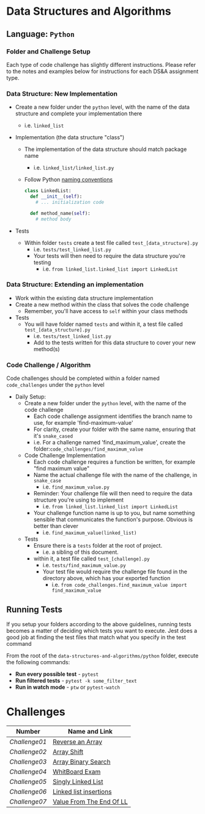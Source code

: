 # Data Structures and Algorithms

## Language: `Python`

### Folder and Challenge Setup

Each type of code challenge has slightly different instructions. Please refer to the notes and examples below for instructions for each DS&A assignment type.

### Data Structure: New Implementation

- Create a new folder under the `python` level, with the name of the data structure and complete your implementation there
  - i.e. `linked_list`
- Implementation (the data structure "class")
  - The implementation of the data structure should match package name
    - i.e. `linked_list/linked_list.py`
  - Follow Python [naming conventions](https://www.python.org/dev/peps/pep-0008/#naming-conventions)

    ```python
    class LinkedList:
      def __init__(self):
        # ... initialization code

      def method_name(self):
        # method body
    ```

- Tests
  - Within folder `tests` create a test file called `test_[data_structure].py`
    - i.e. `tests/test_linked_list.py`
    - Your tests will then need to require the data structure you're testing
      - i.e. `from linked_list.linked_list import LinkedList`

### Data Structure: Extending an implementation

- Work within the existing data structure implementation
- Create a new method within the class that solves the code challenge
  - Remember, you'll have access to `self` within your class methods
- Tests
  - You will have folder named `tests` and within it, a test file called `test_[data_structure].py`
    - i.e. `tests/test_linked_list.py`
    - Add to the tests written for this data structure to cover your new method(s)

### Code Challenge / Algorithm

Code challenges should be completed within a folder named `code_challenges` under the `python` level

- Daily Setup:
  - Create a new folder under the `python` level, with the name of the code challenge
    - Each code challenge assignment identifies the branch name to use, for example 'find-maximum-value'
    - For clarity, create your folder with the same name, ensuring that it's `snake_cased`
    - i.e. For a challenge named 'find_maximum_value', create the folder:`code_challenges/find_maximum_value`
  - Code Challenge Implementation
    - Each code challenge requires a function be written, for example "find maximum value"
    - Name the actual challenge file with the name of the challenge, in `snake_case`
      - i.e. `find_maximum_value.py`
    - Reminder: Your challenge file will then need to require the data structure you're using to implement
      - i.e. `from linked_list.linked_list import LinkedList`
    - Your challenge function name is up to you, but name something sensible that communicates the function's purpose. Obvious is better than clever
      - i.e. `find_maximum_value(linked_list)`
  - Tests
    - Ensure there is a `tests` folder at the root of project.
      - i.e. a sibling of this document.
    - within it, a test file called `test_[challenge].py`
      - i.e. `tests/find_maximum_value.py`
      - Your test file would require the challenge file found in the directory above, which has your exported function
        - i.e. `from code_challenges.find_maximum_value import find_maximum_value`

## Running Tests

If you setup your folders according to the above guidelines, running tests becomes a matter of deciding which tests you want to execute.  Jest does a good job at finding the test files that match what you specify in the test command

From the root of the `data-structures-and-algorithms/python` folder, execute the following commands:

- **Run every possible test** - `pytest`
- **Run filtered tests** - `pytest -k some_filter_text`
- **Run in watch mode** - `ptw` or `pytest-watch`



# Challenges

| **Number** | **Name and Link** |
|------------|-------------------|
| *Challenge01* |[Reverse an Array](https://github.com/M7madMomani2/data-structures-and-algorithms/blob/main/python/challenges/array_reverse/array_reverse.py)|
| *Challenge02* |[Array Shift](https://github.com/M7madMomani2/data-structures-and-algorithms/blob/main/python/challenges/array_shift/array_shift.py)|
| *Challenge03* |[Array Binary Search](https://github.com/M7madMomani2/data-structures-and-algorithms/blob/main/python/challenges/array_binary_search/array_binary_search.py)|
| *Challenge04* |[WhitBoard Exam](https://docs.google.com/spreadsheets/d/1EZw48Ar-R6t3fhduPeP6FngDMH41cjHfZ4n2fJsNANA/edit#gid=0)|
| *Challenge05* |[Singly Linked List](https://github.com/M7madMomani2/data-structures-and-algorithms/blob/main/python/data_structures/linked_list/linked_list.py)|
| *Challenge06* |[Linked list insertions](https://github.com/M7madMomani2/data-structures-and-algorithms/blob/main/python/data_structures/linked_list/linked_list.py)|
| *Challenge07* |[Value From The End Of LL](https://github.com/M7madMomani2/data-structures-and-algorithms/blob/main/python/data_structures/linked_list/linked_list.py)|
